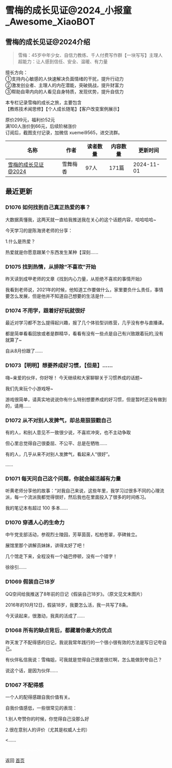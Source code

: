 # 雪梅的成长见证@2024_小报童_Awesome_XiaoBOT

## 雪梅的成长见证@2024介绍
> 雪梅：45岁中年少女、自信力教练、千人付费写作群【一块写写】主理人    
超能力：让人感到信任、安全、温暖、有力量    
    
擅长方向：    
①支持内心敏感的人快速解决负面情绪的干扰，提升行动力    
②激发创业者、主理人的内在潜能，突破挑战，提升财富力    
③帮助自卑内向的人看见自身特质，发现优势，提升自信力    
    
本专栏记录雪梅的成长之旅，主要包含    
【教练技术闻思修】【个人成长随笔】【客户改变案例展示】    
    
原价299元，福利价52元    
满100人涨价到66元，后续阶梯涨价    
订阅后，截图支付记录，加微信 xuemei9565，进交流群。  
  


|名称|作者|读者数量|内容数量|更新时间|
|---|---|---|---|---|
|[雪梅的成长见证@2024](https://xiaobot.net/p/xuemei?refer=0b133df9-27dc-423b-8101-639049001c13)|雪舞梅香|97人|171篇|2024-11-01|

## 最近更新
### D1076 如何找到自己真正热爱的事？

大数据真懂我，这两天就一直给我推送我在关心的这个话题内容，哈哈哈哈~

今天学习的是陈海贤老师的分享：

1.什么是热爱？

热爱就是你愿意跟某个东西发生某种【深刻......

### D1075 找到热情，从排除“不喜欢”开始

昨天读到成甲老师的文章《找到内心力量，从拒绝不喜欢的事情开始》

我看到老师说，2021年的时候，他知道工作要做什么，家里要负什么责任，事情要怎么发展，但是他并不知道自己想要的生活是什......

### D1074 不用学，跟着好好玩就很好

最近对学习都不怎么提得起兴趣，报了几个体验型训练营，几乎没有参与直播课。

都是简单看看回放或者是群精华，看看有没有一些点是自己有兴致跟着玩的,没有就算了~

自从8月份跟了......

### D1073【明明】想要养成好习惯，【但是】……

嗨~亲爱的伙伴，你好呀！ 今天继续和大家聊聊关于习惯养成的话题~

我们先来玩个小游戏呀~

游戏很简单，请真实地说说你有什么特别想要养成的好习惯，但是暂时还没有做到的，请用......

### D1072 从不对别人发脾气，却总是狠狠戳自己

有的人，和别人意见不一致很少说，不喜欢冲突，也不主动争取

但心里总觉得自己很委屈、不公平、总是在牺牲……

有的人，几乎从来不对别人发脾气，看起来人“很好”。

......

### D1071 每天问自己这个问题，你就会越活越有力量

听黄老师分享他的故事：“对我自己来说，这些年里，我学习过很多不同的心理流派，每一个流派我都觉得很好，然后我也在里面投入了很多的时间练习。

我的笔记本有超过 100 多本......

### D1070 穿透人心的生命力

中午党支部活动，参观烈士陵园，芳草茵茵，松柏苍翠，亭碑耸立。

展馆里那个讲解员妹妹，讲得太好了吧！

几个馆走下来，全程没有一个磕巴停顿，没有一个错字！

徐徐引......

### D1069 假装自己18岁

QQ空间给我推送了8年前的日记《假装自己18岁》。（原文见文末图片）

2016年的10月12日，假装18岁，我要怎么活，我一共写了8条。

今天读起来，很激动，我真的活成了......

### D1068 所有的缺点背后，都藏着你最大的优点

昨天发了不配得感的日记，我说我常年践行的一个很小很有效的方法是写日记夸自己。

有伙伴私信我说：雪梅姐，可我就是觉得自己很差很烂啊，怎么能做到夸自己？

说这个话，是因为伙伴......

### D1067 不配得感

一个人的配得感跟自我价值有关。

自我价值感低，一些很常见的表现：

1.别人夸赞你的时候，你觉得自己没那么好

2.很在意别人的评价（尤其是权威人士的）

<......


<a href="https://github.com/Reno9527/awesome-xiaobot" style="color: white; text-decoration: none;">awesome-xiaobot</a>

返回 [首页](../README.md)
